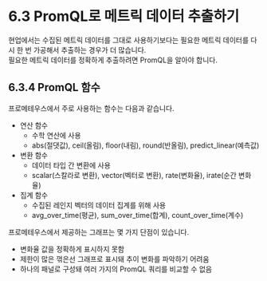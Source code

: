 # 6.3 PromQL로 메트릭 데이터 추출하기

현업에서는 수집된 메트릭 데이터를 그대로 사용하기보다는 필요한 메트릭 데이터를 다시 한 번 가공해서 추출하는 경우가 더 많습니다.  
필요한 메트릭 데이터를 정확하게 추출하려면 PromQL을 알아야 합니다.

## 6.3.4 PromQL 함수

프로메테우스에서 주로 사용하는 함수는 다음과 같습니다.

- 연산 함수
  - 수학 연산에 사용
  - abs(절댓값), ceil(올림), floor(내림), round(반올림), predict_linear(예측값)
- 변환 함수
  - 데이터 타입 간 변환에 사용
  - scalar(스칼라로 변환), vector(벡터로 변환), rate(변화율), irate(순간 변화율)
- 집계 함수
  - 수집된 레인지 벡터의 데이터 집계를 위해 사용
  - avg_over_time(평균), sum_over_time(합계), count_over_time(계수)

프로메테우스에서 제공하는 그래프는 몇 가지 단점이 있습니다.

- 변화율 값을 정확하게 표시하지 못함
- 제한이 많은 꺾은선 그래프로 표시돼 추이 변화를 파악하기 어려움
- 하나의 패널로 구성돼 여러 가지의 PromQL 쿼리를 비교할 수 없음
